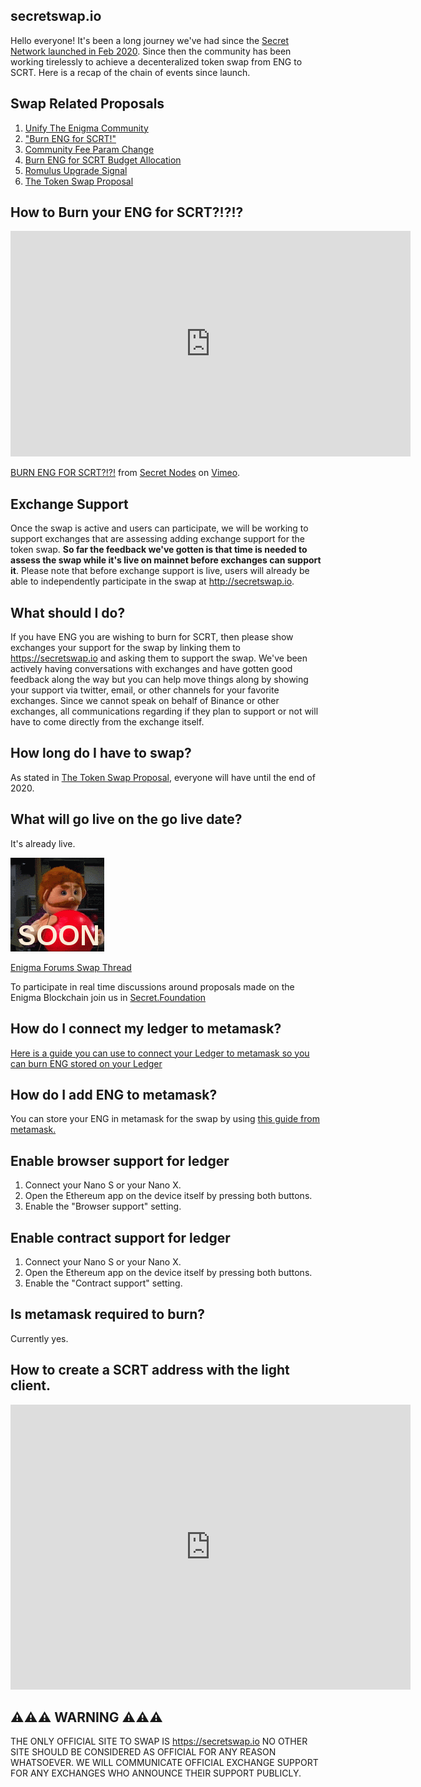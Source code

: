 ## secretswap.io

Hello everyone! It's been a long journey we've had since the [Secret Network launched in Feb 2020](https://blog.enigma.co/the-enigma-mainnet-has-launched-3bd0d40fe80d?source=collection_home---4------0-----------------------). Since then the community has been working tirelessly to achieve a decenteralized token swap from ENG to SCRT. Here is a recap of the chain of events since launch.


## Swap Related Proposals

1. [Unify The Enigma Community](https://puzzle.report/secret/chains/secret-1/governance/proposals/2)
2. ["Burn ENG for SCRT!"](https://puzzle.report/secret/chains/secret-1/governance/proposals/4)
3. [Community Fee Param Change](https://puzzle.report/secret/chains/secret-1/governance/proposals/5)
4. [Burn ENG for SCRT Budget Allocation](https://www.puzzle.report/secret/chains/secret-1/governance/proposals/6)
5. [Romulus Upgrade Signal](https://puzzle.report/secret/chains/secret-1/governance/proposals/11)
6. [The Token Swap Proposal](https://puzzle.report/secret/chains/secret-1/governance/proposals/14)

## How to Burn your ENG for SCRT?!?!?

<iframe src="https://player.vimeo.com/video/433185106" width="640" height="361" frameborder="0" allow="autoplay; fullscreen" allowfullscreen></iframe>
<p><a href="https://vimeo.com/433185106">BURN ENG FOR SCRT?!?!</a> from <a href="https://vimeo.com/secretnodes">Secret Nodes</a> on <a href="https://vimeo.com">Vimeo</a>.</p>

## Exchange Support
Once the swap is active and users can participate, we will be working to support exchanges that are assessing adding exchange support for the token swap. **So far the feedback we've gotten is that time is needed to assess the swap while it's live on mainnet before exchanges can support it**. Please note that before exchange support is live, users will already be able to independently participate in the swap at http://secretswap.io.

## What should I do?

If you have ENG you are wishing to burn for SCRT, then please show exchanges your support for the swap by linking them to https://secretswap.io and asking them to support the swap. We've been actively having conversations with exchanges and have gotten good feedback along the way but you can help move things along by showing your support via twitter, email, or other channels for your favorite exchanges. Since we cannot speak on behalf of Binance or other exchanges, all communications regarding if they plan to support or not will have to come directly from the exchange itself.

## How long do I have to swap?

As stated in [The Token Swap Proposal](https://www.puzzle.report/secret/chains/secret-1/governance/proposals/14), everyone will have until the end of 2020.

## What will go live on the go live date?

It's already live.

<img src="_media/soon.gif" alt="SOON">

[Enigma Forums Swap Thread](https://forum.enigma.co/t/token-swap-proposal/1364)

To participate in real time discussions around proposals made on the Enigma Blockchain join us in [Secret.Foundation](https://t.me/secretfoundation)

## How do I connect my ledger to metamask?

[Here is a guide you can use to connect your Ledger to metamask so you can burn ENG stored on your Ledger](https://medium.com/metamask/metamask-now-supports-ledger-hardware-wallets-847f4d51546)

## How do I add ENG to metamask?

You can store your ENG in metamask for the swap by using [this guide from metamask.](https://metamask.zendesk.com/hc/en-us/articles/360015489031-How-to-View-See-Your-Tokens-in-Metamask)

## Enable browser support for ledger

1. Connect your Nano S or your Nano X.
2. Open the Ethereum app on the device itself by pressing both buttons.
3. Enable the "Browser support" setting.

## Enable contract support for ledger

1. Connect your Nano S or your Nano X.
2. Open the Ethereum app on the device itself by pressing both buttons.
3. Enable the "Contract support" setting.

## Is metamask required to burn?

Currently yes.

## How to create a SCRT address with the light client.

<iframe src="https://player.vimeo.com/video/433411685" width="640" height="456" frameborder="0" allow="autoplay; fullscreen" allowfullscreen></iframe>


## ⚠️⚠️⚠️ WARNING ⚠️⚠️⚠️

THE ONLY OFFICIAL SITE TO SWAP IS https://secretswap.io NO OTHER SITE SHOULD BE CONSIDERED AS OFFICIAL FOR ANY REASON WHATSOEVER. WE WILL COMMUNICATE OFFICIAL EXCHANGE SUPPORT FOR ANY EXCHANGES WHO ANNOUNCE THEIR SUPPORT PUBLICLY.
